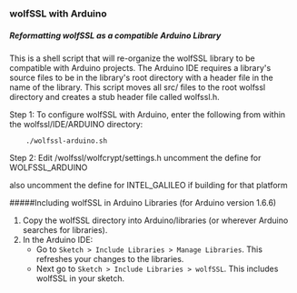 ### wolfSSL with Arduino

##### Reformatting wolfSSL as a compatible Arduino Library
This is a shell script that will re-organize the wolfSSL library to be 
compatible with Arduino projects. The Arduino IDE requires a library's source
files to be in the library's root directory with a header file in the name of 
the library. This script moves all src/ files to the root wolfssl directory and 
creates a stub header file called wolfssl.h.

Step 1: To configure wolfSSL with Arduino, enter the following from within the
wolfssl/IDE/ARDUINO directory:

        ./wolfssl-arduino.sh


Step 2: Edit <wolfssl-root>/wolfssl/wolfcrypt/settings.h uncomment the define for
WOLFSSL_ARDUINO

also uncomment the define for INTEL_GALILEO if building for that platform
    
#####Including wolfSSL in Arduino Libraries (for Arduino version 1.6.6)
1. Copy the wolfSSL directory into Arduino/libraries (or wherever Arduino searches for libraries).
2. In the Arduino IDE:
    - Go to ```Sketch > Include Libraries > Manage Libraries```. This refreshes your changes to the libraries.
    - Next go to ```Sketch > Include Libraries > wolfSSL```. This includes wolfSSL in your sketch.

